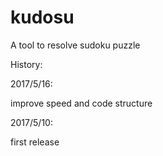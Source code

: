 # kudosu
A tool to resolve sudoku puzzle

History:

2017/5/16:

improve speed and code structure

2017/5/10:

first release

